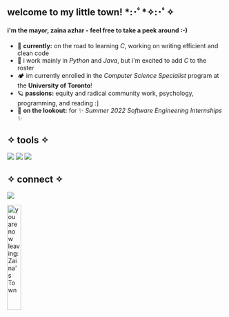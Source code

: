 ## welcome to my little town! \*:･ﾟ\*✧:･ﾟ✧
#### i'm the mayor, zaina azhar - feel free to take a peek around :-)
- 🍄 **currently:** on the road to learning *C*, working on writing efficient and clean code
- 🌲  i work mainly in *Python* and *Java*, but i'm excited to add *C* to the roster
- 🏕️ im currently enrolled in the *Computer Science Specialist* program at the **University of Toronto**!
- 🪐 **passions:** equity and radical community work, psychology, programming, and reading :]
- 🌆 **on the lookout:** for ✨ *Summer 2022 Software Engineering Internships* ✨

## ✧ tools ✧
![](https://img.shields.io/badge/​-Python-<COLOR>?style=flat&logo=python&logoColor=white) ![](https://img.shields.io/badge/​-Java-<COLOR>?style=flat&logo=java&logoColor=white)  ![](https://img.shields.io/badge/​-Github-fa0?style=flat&logo=github&logoColor=white)

## ✧ connect ✧
[![](https://img.shields.io/badge/LinkedIn-0a66c2?style=flat&logo=linkedin&logoColor=white)](https://www.linkedin.com/in/zaina-a-257671174)

<img src="https://i.pinimg.com/originals/da/db/27/dadb278cc90e9e42ba8d88ff749a3680.gif" alt="you are now leaving: Zaina's Town" style="float: left; width: 25%; margin-right: 1%; margin-bottom: 0.5em;"><p style="clear: both;">

